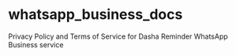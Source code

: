 # whatsapp_business_docs
Privacy Policy and Terms of Service for Dasha Reminder WhatsApp Business service
